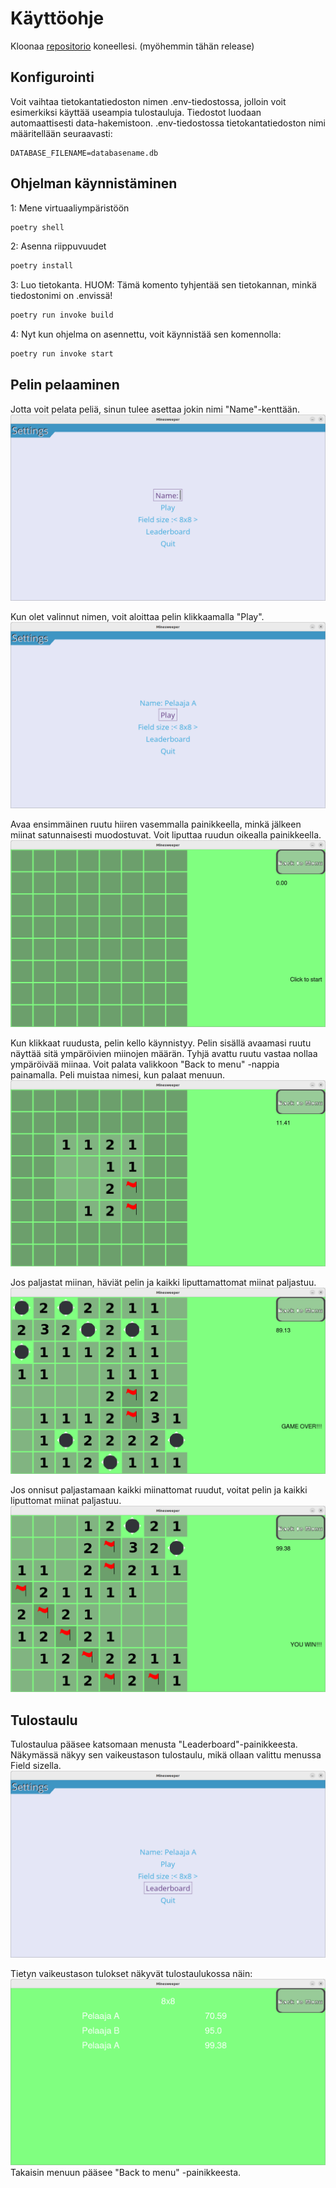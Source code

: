 # Käyttöohje

Kloonaa [repositorio](https://github.com/thefakejj/ot-harjoitustyo) koneellesi. (myöhemmin tähän release)

## Konfigurointi
Voit vaihtaa tietokantatiedoston nimen .env-tiedostossa, jolloin voit esimerkiksi käyttää useampia tulostauluja.
Tiedostot luodaan automaattisesti data-hakemistoon.
.env-tiedostossa tietokantatiedoston nimi määritellään seuraavasti:
```
DATABASE_FILENAME=databasename.db
```

## Ohjelman käynnistäminen

1: Mene virtuaaliympäristöön

```bash
poetry shell
```

2: Asenna riippuvuudet

```bash
poetry install
```

3: Luo tietokanta. HUOM: Tämä komento tyhjentää sen tietokannan, minkä tiedostonimi on .envissä! 

```bash
poetry run invoke build
```

4: Nyt kun ohjelma on asennettu, voit käynnistää sen komennolla:

```bash
poetry run invoke start
```


## Pelin pelaaminen

Jotta voit pelata peliä, sinun tulee asettaa jokin nimi "Name"-kenttään.
![menu](./kuvat/menu_screenshot.png)

Kun olet valinnut nimen, voit aloittaa pelin klikkaamalla "Play".
![menu_name](./kuvat/menu_name_screenshot.png)


Avaa ensimmäinen ruutu hiiren vasemmalla painikkeella, minkä jälkeen miinat satunnaisesti muodostuvat. Voit liputtaa ruudun oikealla painikkeella.
![game](./kuvat/game_screenshot.png)

Kun klikkaat ruudusta, pelin kello käynnistyy. Pelin sisällä avaamasi ruutu näyttää sitä ympäröivien miinojen määrän. Tyhjä avattu ruutu vastaa nollaa ympäröivää miinaa. Voit palata valikkoon "Back to menu" -nappia painamalla. Peli muistaa nimesi, kun palaat menuun.
![game](./kuvat/game_started_screenshot.png)

Jos paljastat miinan, häviät pelin ja kaikki liputtamattomat miinat paljastuu.
![mine](./kuvat/mine_screenshot.png)

Jos onnisut paljastamaan kaikki miinattomat ruudut, voitat pelin ja kaikki liputtomat miinat paljastuu.
![win](./kuvat/game_win_screenshot.png)


## Tulostaulu

Tulostaulua pääsee katsomaan menusta "Leaderboard"-painikkeesta. Näkymässä näkyy sen vaikeustason tulostaulu, mikä ollaan valittu menussa Field sizella.
![menu_leaderboard](./kuvat/menu_leaderboard_screenshot.png)

Tietyn vaikeustason tulokset näkyvät tulostaulukossa näin:
![leaderboard](./kuvat/leaderboard_screenshot.png)
Takaisin menuun pääsee "Back to menu" -painikkeesta.